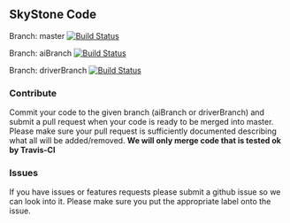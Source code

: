## SkyStone Code
Branch: master [![Build Status](https://travis-ci.com/LaSalleRobots/SkyStone.svg?branch=master)](https://travis-ci.com/LaSalleRobots/SkyStone)

Branch: aiBranch [![Build Status](https://travis-ci.com/LaSalleRobots/SkyStone.svg?branch=aiBranch)](https://travis-ci.com/LaSalleRobots/SkyStone)

Branch: driverBranch [![Build Status](https://travis-ci.com/LaSalleRobots/SkyStone.svg?branch=driverBranch)](https://travis-ci.com/LaSalleRobots/SkyStone)

### Contribute
Commit your code to the given branch (aiBranch or driverBranch) and submit a pull request when your code is ready to be merged into master.
Please make sure your pull request is sufficiently documented describing what all will be added/removed. 
**We will only merge code that is tested ok by Travis-CI**

### Issues
If you have issues or features requests please submit a github issue so we can look into it. Please make sure you put the appropriate label onto the issue.
